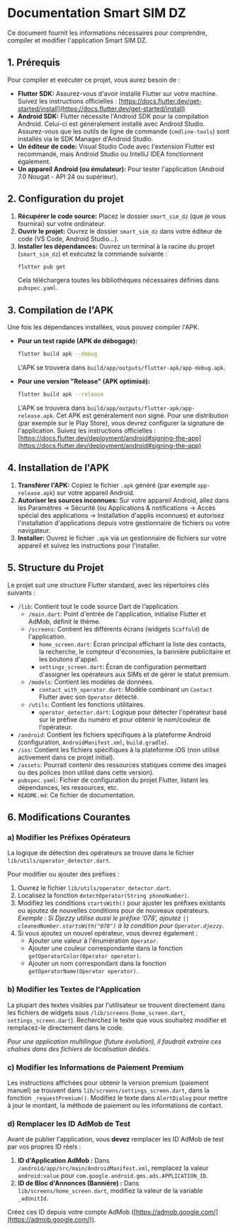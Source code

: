 # Documentation Smart SIM DZ

Ce document fournit les informations nécessaires pour comprendre, compiler et modifier l'application Smart SIM DZ.

## 1. Prérequis

Pour compiler et exécuter ce projet, vous aurez besoin de :

*   **Flutter SDK:** Assurez-vous d'avoir installé Flutter sur votre machine. Suivez les instructions officielles : [https://docs.flutter.dev/get-started/install](https://docs.flutter.dev/get-started/install)
*   **Android SDK:** Flutter nécessite l'Android SDK pour la compilation Android. Celui-ci est généralement installé avec Android Studio. Assurez-vous que les outils de ligne de commande (`cmdline-tools`) sont installés via le SDK Manager d'Android Studio.
*   **Un éditeur de code:** Visual Studio Code avec l'extension Flutter est recommandé, mais Android Studio ou IntelliJ IDEA fonctionnent également.
*   **Un appareil Android (ou émulateur):** Pour tester l'application (Android 7.0 Nougat - API 24 ou supérieur).

## 2. Configuration du projet

1.  **Récupérer le code source:** Placez le dossier `smart_sim_dz` (que je vous fournirai) sur votre ordinateur.
2.  **Ouvrir le projet:** Ouvrez le dossier `smart_sim_dz` dans votre éditeur de code (VS Code, Android Studio...). 
3.  **Installer les dépendances:** Ouvrez un terminal à la racine du projet (`smart_sim_dz`) et exécutez la commande suivante :
    ```bash
    flutter pub get
    ```
    Cela téléchargera toutes les bibliothèques nécessaires définies dans `pubspec.yaml`.

## 3. Compilation de l'APK

Une fois les dépendances installées, vous pouvez compiler l'APK.

*   **Pour un test rapide (APK de débogage):**
    ```bash
    flutter build apk --debug
    ```
    L'APK se trouvera dans `build/app/outputs/flutter-apk/app-debug.apk`.

*   **Pour une version "Release" (APK optimisé):**
    ```bash
    flutter build apk --release
    ```
    L'APK se trouvera dans `build/app/outputs/flutter-apk/app-release.apk`. Cet APK est généralement non signé. Pour une distribution (par exemple sur le Play Store), vous devrez configurer la signature de l'application. Suivez les instructions officielles : [https://docs.flutter.dev/deployment/android#signing-the-app](https://docs.flutter.dev/deployment/android#signing-the-app)

## 4. Installation de l'APK

1.  **Transférer l'APK:** Copiez le fichier `.apk` généré (par exemple `app-release.apk`) sur votre appareil Android.
2.  **Autoriser les sources inconnues:** Sur votre appareil Android, allez dans les Paramètres -> Sécurité (ou Applications & notifications -> Accès spécial des applications -> Installation d'applis inconnues) et autorisez l'installation d'applications depuis votre gestionnaire de fichiers ou votre navigateur.
3.  **Installer:** Ouvrez le fichier `.apk` via un gestionnaire de fichiers sur votre appareil et suivez les instructions pour l'installer.




## 5. Structure du Projet

Le projet suit une structure Flutter standard, avec les répertoires clés suivants :

*   `/lib`: Contient tout le code source Dart de l'application.
    *   `/main.dart`: Point d'entrée de l'application, initialise Flutter et AdMob, définit le thème.
    *   `/screens`: Contient les différents écrans (widgets `Scaffold`) de l'application.
        *   `home_screen.dart`: Écran principal affichant la liste des contacts, la recherche, le compteur d'économies, la bannière publicitaire et les boutons d'appel.
        *   `settings_screen.dart`: Écran de configuration permettant d'assigner les opérateurs aux SIMs et de gérer le statut premium.
    *   `/models`: Contient les modèles de données.
        *   `contact_with_operator.dart`: Modèle combinant un `Contact` Flutter avec son `Operator` détecté.
    *   `/utils`: Contient les fonctions utilitaires.
        *   `operator_detector.dart`: Logique pour détecter l'opérateur basé sur le préfixe du numéro et pour obtenir le nom/couleur de l'opérateur.
*   `/android`: Contient les fichiers spécifiques à la plateforme Android (configuration, `AndroidManifest.xml`, `build.gradle`).
*   `/ios`: Contient les fichiers spécifiques à la plateforme iOS (non utilisé activement dans ce projet initial).
*   `/assets`: Pourrait contenir des ressources statiques comme des images ou des polices (non utilisé dans cette version).
*   `pubspec.yaml`: Fichier de configuration du projet Flutter, listant les dépendances, les ressources, etc.
*   `README.md`: Ce fichier de documentation.

## 6. Modifications Courantes

### a) Modifier les Préfixes Opérateurs

La logique de détection des opérateurs se trouve dans le fichier `lib/utils/operator_detector.dart`.

Pour modifier ou ajouter des préfixes :

1.  Ouvrez le fichier `lib/utils/operator_detector.dart`.
2.  Localisez la fonction `detectOperator(String phoneNumber)`.
3.  Modifiez les conditions `startsWith()` pour ajuster les préfixes existants ou ajoutez de nouvelles conditions pour de nouveaux opérateurs.
    *Exemple : Si Djezzy utilise aussi le préfixe '078', ajoutez `|| cleanedNumber.startsWith("078")` à la condition pour `Operator.djezzy`.*
4.  Si vous ajoutez un nouvel opérateur, vous devrez également :
    *   Ajouter une valeur à l'énumération `Operator`.
    *   Ajouter une couleur correspondante dans la fonction `getOperatorColor(Operator operator)`.
    *   Ajouter un nom correspondant dans la fonction `getOperatorName(Operator operator)`.

### b) Modifier les Textes de l'Application

La plupart des textes visibles par l'utilisateur se trouvent directement dans les fichiers de widgets sous `/lib/screens` (`home_screen.dart`, `settings_screen.dart`). Recherchez le texte que vous souhaitez modifier et remplacez-le directement dans le code.

*Pour une application multilingue (future évolution), il faudrait extraire ces chaînes dans des fichiers de localisation dédiés.*

### c) Modifier les Informations de Paiement Premium

Les instructions affichées pour obtenir la version premium (paiement manuel) se trouvent dans `lib/screens/settings_screen.dart`, dans la fonction `_requestPremium()`. Modifiez le texte dans `AlertDialog` pour mettre à jour le montant, la méthode de paiement ou les informations de contact.

### d) Remplacer les ID AdMob de Test

Avant de publier l'application, vous **devez** remplacer les ID AdMob de test par vos propres ID réels :

1.  **ID d'Application AdMob :** Dans `/android/app/src/main/AndroidManifest.xml`, remplacez la valeur `android:value` pour `com.google.android.gms.ads.APPLICATION_ID`.
2.  **ID de Bloc d'Annonces (Bannière) :** Dans `lib/screens/home_screen.dart`, modifiez la valeur de la variable `_adUnitId`.

Créez ces ID depuis votre compte AdMob ([https://admob.google.com/](https://admob.google.com/)).


